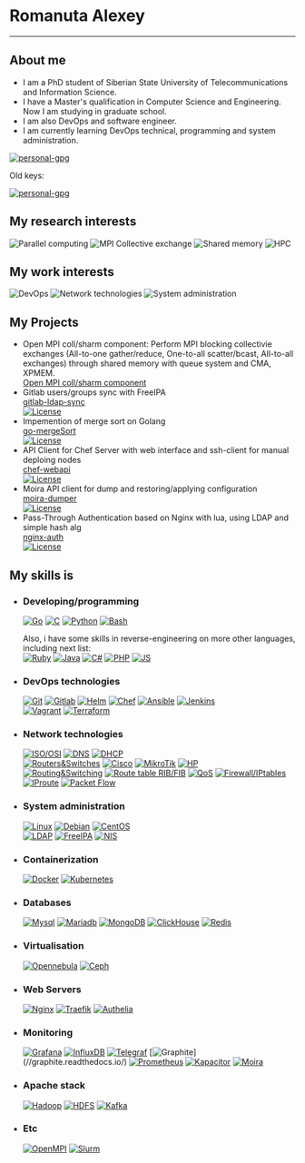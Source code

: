 # Romanuta Alexey

---

## About me

- I am a PhD student of Siberian State University of Telecommunications and Information Science.
- I have a Master's qualification in Computer Science and Engineering.  
  Now I am studying in graduate school.
- I am also DevOps and software engineer.
- I am currently learning DevOps technical, programming and system administration.

[![personal-gpg](https://img.shields.io/badge/gpg%20personal-80EC1A106A728E6CEC4F7976A1716C168860334B-blue?style=for-the-badge&labelColor=090909)](./personal.gpg)

Old keys:

[![personal-gpg](https://img.shields.io/badge/gpg%20personal-FEDF61F5D3C7AFFB23C5364D90C309F9B826384D-blue?style=for-the-badge&labelColor=090909)](./personal-expire-25.09.2023.gpg)

## My research interests

![Parallel computing](https://img.shields.io/badge/-Parallel%20computing-232830?style=for-the-badge)
![MPI Collective exchange](https://img.shields.io/badge/-MPI%20Collective%20Exchanges-232830?style=for-the-badge)
![Shared memory](https://img.shields.io/badge/-Shared%20memory%20exchanges-232830?style=for-the-badge)
![HPC](https://img.shields.io/badge/-HPC-232830?style=for-the-badge)

## My work interests

![DevOps](https://img.shields.io/badge/-DevOps-232830?style=for-the-badge&logo=DevOps)
![Network technologies](https://img.shields.io/badge/-Network%20technologies-232830?style=for-the-badge)
![System administration](https://img.shields.io/badge/-System%20administration-232830?style=for-the-badge)

## My Projects

- Open MPI coll/sharm component: Perform MPI blocking collectivie exchanges (All-to-one gather/reduce, One-to-all scatter/bcast, All-to-all exchanges) through shared memory with queue system and CMA, XPMEM.  
 [Open MPI coll/sharm component](//github.com/r9odt/ompi/tree/feat-coll-sharm-component)  
- Gitlab users/groups sync with FreeIPA  
 [gitlab-ldap-sync](//github.com/r9odt/gitlab-ldap-sync)  
 [![License](https://img.shields.io/github/license/r9odt/gitlab-ldap-sync)](//github.com/r9odt/gitlab-ldap-sync/blob/master/LICENSE)
- Impemention of merge sort on Golang  
 [go-mergeSort](//github.com/r9odt/go-mergeSort)  
 [![License](https://img.shields.io/github/license/r9odt/go-mergeSort)](//github.com/r9odt/go-mergeSort/blob/master/LICENSE)
- API Client for Chef Server with web interface and ssh-client for manual deploing nodes  
 [chef-webapi](//github.com/r9odt/chef-webapi)  
 [![License](https://img.shields.io/github/license/r9odt/chef-webapi)](//github.com/r9odt/chef-webapi/blob/master/LICENSE)
- Moira API client for dump and restoring/applying configuration  
 [moira-dumper](//github.com/r9odt/moira-dumper)  
 [![License](https://img.shields.io/github/license/r9odt/moira-dumper)](//github.com/r9odt/moira-dumper/blob/master/LICENSE)
- Pass-Through Authentication based on Nginx with lua, using LDAP and simple hash alg  
 [nginx-auth](//github.com/r9odt/nginx-auth)  
 [![License](https://img.shields.io/github/license/r9odt/nginx-auth)](//github.com/r9odt/nginx-auth/blob/master/LICENSE)  

## My skills is

- ### Developing/programming

  [![Go](https://img.shields.io/badge/-Golang-232830?style=fflat-square&logo=Go&logoColor=6296CC)](//golang.org/)
  [![C](https://img.shields.io/badge/-C-232830?style=fflat-square&logo=C&logoColor=6296CC)](//en.wikipedia.org/wiki/C_(programming_language))
  [![Python](https://img.shields.io/badge/-Python-232830?style=fflat-square&logo=Python&logoColor=6296CC)](//www.python.org/)
  [![Bash](https://img.shields.io/badge/-Bash-232830?style=fflat-square&logo=GNU%20Bash&logoColor=6296CC)](//www.gnu.org/software/bash/)

  Also, i have some skills in reverse-engineering on more other languages, including next list:  
  [![Ruby](https://img.shields.io/badge/-Ruby-232830?style=fflat-square&logo=Ruby&logoColor=6296CC)](//www.ruby-lang.org/)
  [![Java](https://img.shields.io/badge/-Java-232830?style=fflat-square&logo=Java&logoColor=6296CC)](//java.com/)
  [![C#](https://img.shields.io/badge/-C%20Sharp-232830?style=fflat-square&logo=.Net&logoColor=6296CC)](//github.com/r9odt)
  [![PHP](https://img.shields.io/badge/-PHP-232830?style=fflat-square&logo=PHP&logoColor=6296CC)](//php.net)
  [![JS](https://img.shields.io/badge/-JavaScript-232830?style=fflat-square&logo=javascript&logoColor=6296CC)](//javascript.com)
  
- ### DevOps technologies

  [![Git](https://img.shields.io/badge/-Git-232830?style=fflat-square&logo=git&logoColor=6296CC)](//git-scm.com/)
  [![Gitlab](https://img.shields.io/badge/-Gitlab%20with%20CI/CD-232830?style=fflat-square&logo=Gitlab&logoColor=6296CC)](//gitlab.com)
  [![Helm](https://img.shields.io/badge/-Helm-232830?style=fflat-square&logo=Helm&logoColor=6296CC)](//helm.sh/)
  [![Chef](https://img.shields.io/badge/-Chef-232830?style=fflat-square&logo=Chef&logoColor=6296CC)](//www.chef.io/)
  [![Ansible](https://img.shields.io/badge/-Ansible-232830?style=fflat-square&logo=Ansible&logoColor=6296CC)](//www.ansible.com/)
  [![Jenkins](https://img.shields.io/badge/-Jenkins-232830?style=fflat-square&logo=Jenkins&logoColor=6296CC)](//www.jenkins.io/)  
  [![Vagrant](https://img.shields.io/badge/-Vagrant-232830?style=fflat-square&logo=Vagrant&logoColor=6296CC)](//www.vagrantup.com/)
  [![Terraform](https://img.shields.io/badge/-Terraform-232830?style=fflat-square&logo=Terraform&logoColor=6296CC)](//www.terraform.io/)
  
- ### Network technologies

  [![ISO/OSI](https://img.shields.io/badge/-ISO/OSI-232830?style=fflat-square&logo=&logoColor=6296CC)](//github.com/r9odt)
  [![DNS](https://img.shields.io/badge/-DNS%20(bind)-232830?style=fflat-square&logo=&logoColor=6296CC)](//github.com/r9odt)
  [![DHCP](https://img.shields.io/badge/-DHCP-232830?style=fflat-square&logo=&logoColor=6296CC)](//github.com/r9odt)  
  [![Routers&Switches](https://img.shields.io/badge/-Routers&Switches-232830?style=fflat-square&logo=&logoColor=6296CC)](//github.com/r9odt)
  [![Cisco](https://img.shields.io/badge/-Cisco-232830?style=fflat-square&logo=Cisco&logoColor=6296CC)](//www.cisco.com/)
  [![MikroTik](https://img.shields.io/badge/-MikroTik-232830?style=fflat-square&logo=&logoColor=6296CC)](//mikrotik.com/)
  [![HP](https://img.shields.io/badge/-HP-232830?style=fflat-square&logo=HP&logoColor=6296CC)](//www.hp.com/)  
  [![Routing&Switching](https://img.shields.io/badge/-Routing&Switching-232830?style=fflat-square&logo=&logoColor=6296CC)](//github.com/r9odt)
  [![Route table RIB/FIB](https://img.shields.io/badge/-Route%20table%20RIB/FIB-232830?style=fflat-square&logo=&logoColor=6296CC)](//github.com/r9odt)
  [![QoS](https://img.shields.io/badge/-QoS-232830?style=fflat-square&logo=&logoColor=6296CC)](//github.com/r9odt)
  [![Firewall/IPtables](https://img.shields.io/badge/-Firewall/IPtables-232830?style=fflat-square&logo=&logoColor=6296CC)](//github.com/r9odt)
  [![IProute](https://img.shields.io/badge/-IProute-232830?style=fflat-square&logo=&logoColor=6296CC)](//github.com/r9odt)
  [![Packet Flow](https://img.shields.io/badge/-Packet%20Flow-232830?style=fflat-square&logo=&logoColor=6296CC)](//github.com/r9odt)
  
- ### System administration

  [![Linux](https://img.shields.io/badge/-Linux-232830?style=fflat-square&logo=Linux&logoColor=6296CC)](//www.linux.org/)
  [![Debian](https://img.shields.io/badge/-Debian-232830?style=fflat-square&logo=Debian&logoColor=6296CC)](//www.debian.org/)
  [![CentOS](https://img.shields.io/badge/-CentOS-232830?style=fflat-square&logo=CentOS&logoColor=6296CC)](//www.centos.org/)  
  [![LDAP](https://img.shields.io/badge/-LDAP-232830?style=fflat-square&logo=&logoColor=6296CC)](//wikipedia.org/wiki/LDAP)
  [![FreeIPA](https://img.shields.io/badge/-FreeIPA-232830?style=fflat-square&logo=&logoColor=6296CC)](//freeia.org)
  [![NIS](https://img.shields.io/badge/-NIS-232830?style=fflat-square&logo=&logoColor=6296CC)](//wikipedia.org/wiki/Network_information_system)
  
- ### Containerization

  [![Docker](https://img.shields.io/badge/-Docker-232830?style=fflat-square&logo=Docker&logoColor=6296CC)](//www.docker.com/)
  [![Kubernetes](https://img.shields.io/badge/-Kubernetes-232830?style=fflat-square&logo=Kubernetes&logoColor=6296CC)](//kubernetes.io/)
  
- ### Databases

  [![Mysql](https://img.shields.io/badge/-Mysql-232830?style=fflat-square&logo=Mysql&logoColor=6296CC)](//www.mysql.com/)
  [![Mariadb](https://img.shields.io/badge/-Mariadb-232830?style=fflat-square&logo=Mariadb&logoColor=6296CC)](//mariadb.org/)
  [![MongoDB](https://img.shields.io/badge/-MongoDB-232830?style=fflat-square&logo=MongoDB&logoColor=6296CC)](//www.mongodb.com/)
  [![ClickHouse](https://img.shields.io/badge/-ClickHouse-232830?style=fflat-square&logo=&logoColor=6296CC)](//clickhouse.com/)
  [![Redis](https://img.shields.io/badge/-Redis-232830?style=fflat-square&logo=Redis&logoColor=6296CC)](//redis.io/)
  
- ### Virtualisation

  [![Opennebula](https://img.shields.io/badge/-Opennebula-232830?style=fflat-square&logo=Opennebula&logoColor=6296CC)](//opennebula.io/)
  [![Ceph](https://img.shields.io/badge/-Ceph-232830?style=fflat-square&logo=Ceph&logoColor=6296CC)](//ceph.com/)
  
- ### Web Servers

  [![Nginx](https://img.shields.io/badge/-Nginx-232830?style=fflat-square&logo=Nginx&logoColor=6296CC)](//nginx.org/)
  [![Traefik](https://img.shields.io/badge/-Traefik%20Proxy-232830?style=fflat-square&logo=traefikproxy&logoColor=6296CC)](//traefik.io/)
  [![Authelia](https://img.shields.io/badge/-Authelia-232830?style=fflat-square&logo=Authelia&logoColor=6296CC)](//authelia.com/)
  
- ### Monitoring

  [![Grafana](https://img.shields.io/badge/-Grafana-232830?style=fflat-square&logo=Grafana&logoColor=6296CC)](//grafana.com/)
  [![InfluxDB](https://img.shields.io/badge/-InfluxDB-232830?style=fflat-square&logo=InfluxDB&logoColor=6296CC)](//www.influxdata.com/products/influxdb/)
  [![Telegraf](https://img.shields.io/badge/-Telegraf-232830?style=fflat-square&logo=Telegraph&logoColor=6296CC)](//www.influxdata.com/time-series-platform/telegraf/)
  [![Graphite](https://img.shields.io/badge/-Graphite%20(Lomik's)-232830?style=fflat-square&logo=&logoColor=6296CC)](//graphite.readthedocs.io/)
  [![Prometheus](https://img.shields.io/badge/-Prometheus-232830?style=fflat-square&logo=Prometheus&logoColor=6296CC)](//prometheus.io/)
  [![Kapacitor](https://img.shields.io/badge/-Kapacitor-232830?style=fflat-square&logo=&logoColor=6296CC)](//github.com/influxdata/kapacitor)
  [![Moira](https://img.shields.io/badge/-Moira%20(Alerting)-232830?style=fflat-square&logo=&logoColor=6296CC)](//moira.readthedocs.io/)
  
- ### Apache stack

  [![Hadoop](https://img.shields.io/badge/-Hadoop-232830?style=fflat-square&logo=&logoColor=6296CC)](//hadoop.apache.org/)
  [![HDFS](https://img.shields.io/badge/-HDFS-232830?style=fflat-square&logo=&logoColor=6296CC)](//hadoop.apache.org/)
  [![Kafka](https://img.shields.io/badge/-Kafka-232830?style=fflat-square&logo=Apache%20Kafka&logoColor=6296CC)](//kafka.apache.org/)

- ### Etc

  [![OpenMPI](https://img.shields.io/badge/-OpenMPI-232830?style=fflat-square&logo=&logoColor=6296CC)](//www.open-mpi.org/)
  [![Slurm](https://img.shields.io/badge/-Slurm-232830?style=fflat-square&logo=&logoColor=6296CC)](//slurm.schedmd.com/)

<!--
**r9odt/r9odt** is a ✨ _special_ ✨ repository because its `README.md` (this file) appears on your GitHub profile.

Here are some ideas to get you started:

- 🔭 I’m currently working on ...
- 🌱 I’m currently learning ...
- 👯 I’m looking to collaborate on ...
- 🤔 I’m looking for help with ...
- 💬 Ask me about ...
- 📫 How to reach me: ...
- 😄 Pronouns: ...
- ⚡ Fun fact: ...
-->
